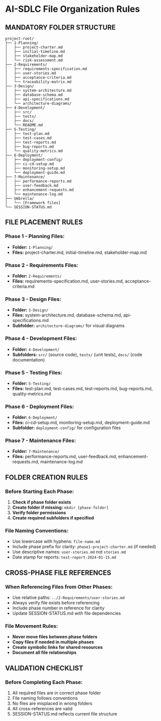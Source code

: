 # AI-SDLC File Organization Rules

## MANDATORY FOLDER STRUCTURE

```
project-root/
├── 1-Planning/
│   ├── project-charter.md
│   ├── initial-timeline.md
│   ├── stakeholder-map.md
│   └── risk-assessment.md
├── 2-Requirements/
│   ├── requirements-specification.md
│   ├── user-stories.md
│   ├── acceptance-criteria.md
│   └── traceability-matrix.md
├── 3-Design/
│   ├── system-architecture.md
│   ├── database-schema.md
│   ├── api-specifications.md
│   └── architecture-diagrams/
├── 4-Development/
│   ├── src/
│   ├── tests/
│   ├── docs/
│   └── README.md
├── 5-Testing/
│   ├── test-plan.md
│   ├── test-cases.md
│   ├── test-reports.md
│   ├── bug-reports.md
│   └── quality-metrics.md
├── 6-Deployment/
│   ├── deployment-config/
│   ├── ci-cd-setup.md
│   ├── monitoring-setup.md
│   └── deployment-guide.md
├── 7-Maintenance/
│   ├── performance-reports.md
│   ├── user-feedback.md
│   ├── enhancement-requests.md
│   └── maintenance-log.md
├── Umbrella/
│   └── [Framework files]
└── SESSION-STATUS.md
```

## FILE PLACEMENT RULES

### Phase 1 - Planning Files:
- **Folder:** `1-Planning/`
- **Files:** project-charter.md, initial-timeline.md, stakeholder-map.md

### Phase 2 - Requirements Files:
- **Folder:** `2-Requirements/`
- **Files:** requirements-specification.md, user-stories.md, acceptance-criteria.md

### Phase 3 - Design Files:
- **Folder:** `3-Design/`
- **Files:** system-architecture.md, database-schema.md, api-specifications.md
- **Subfolder:** `architecture-diagrams/` for visual diagrams

### Phase 4 - Development Files:
- **Folder:** `4-Development/`
- **Subfolders:** `src/` (source code), `tests/` (unit tests), `docs/` (code documentation)

### Phase 5 - Testing Files:
- **Folder:** `5-Testing/`
- **Files:** test-plan.md, test-cases.md, test-reports.md, bug-reports.md, quality-metrics.md

### Phase 6 - Deployment Files:
- **Folder:** `6-Deployment/`
- **Files:** ci-cd-setup.md, monitoring-setup.md, deployment-guide.md
- **Subfolder:** `deployment-config/` for configuration files

### Phase 7 - Maintenance Files:
- **Folder:** `7-Maintenance/`
- **Files:** performance-reports.md, user-feedback.md, enhancement-requests.md, maintenance-log.md

## FOLDER CREATION RULES

### Before Starting Each Phase:
1. **Check if phase folder exists**
2. **Create folder if missing:** `mkdir [phase-folder]`
3. **Verify folder permissions**
4. **Create required subfolders if specified**

### File Naming Conventions:
- Use lowercase with hyphens: `file-name.md`
- Include phase prefix for clarity: `phase1-project-charter.md` (if needed)
- Use descriptive names: `user-stories.md` not `stories.md`
- Date stamp for reports: `test-report-2024-01-15.md`

## CROSS-PHASE FILE REFERENCES

### When Referencing Files from Other Phases:
- Use relative paths: `../2-Requirements/user-stories.md`
- Always verify file exists before referencing
- Include phase number in reference for clarity
- Update SESSION-STATUS.md with file dependencies

### File Movement Rules:
- **Never move files between phase folders**
- **Copy files if needed in multiple phases**
- **Create symbolic links for shared resources**
- **Document all file relationships**

## VALIDATION CHECKLIST

### Before Completing Each Phase:
1. All required files are in correct phase folder
2. File naming follows conventions
3. No files are misplaced in wrong folders
4. All cross-references are valid
5. SESSION-STATUS.md reflects current file structure